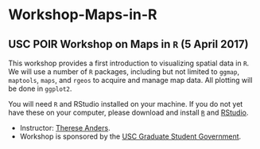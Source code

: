 # Workshop-Maps-in-R
## USC POIR Workshop on Maps in `R` (5 April 2017)

This workshop provides a first introduction to visualizing spatial data in `R`. We will use a number of `R` packages, including but not limited to `ggmap`, `maptools`, `maps`, and `rgeos` to acquire and manage map data. All plotting will be done in `ggplot2`.

You will need `R` and RStudio installed on your machine. If you do not yet have these on your computer, please download and install [`R`](https://www.r-project.org) and [RStudio](https://www.rstudio.com/products/rstudio/download/).

* Instructor: [Therese Anders](https://www.google.com).
* Workshop is sponsored by the [USC Graduate Student Government](https://gsg.usc.edu).
